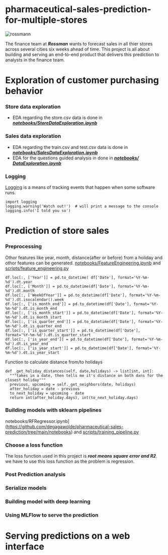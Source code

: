 # pharmaceutical-sales-prediction-for-multiple-stores
![rossmann](https://searchlogovector.com/wp-content/uploads/2020/04/rossmann-mein-drogeriemarkt-logo-vector.png)

The finance team at ***Rossman*** wants to forecast sales in all thier stores across several cities six weeks ahead of time. This project is all about building and serving an end-to-end product that delivers this prediction to analysts in the finance team.

# Exploration of customer purchasing behavior
### Store data exploration
- EDA regarding the store.csv data is done in [***notebooks/StoreDataExploration.ipynb***](https://github.com/degagawolde/pharmaceutical-sales-prediction/tree/main/notebooks)
### Sales data exploration
- EDA regarding the train.csv and test.csv data is done in [***notebooks/SalesDataExploration.ipynb***](https://github.com/degagawolde/pharmaceutical-sales-prediction/tree/main/notebooks)
- EDA for the questions guided analysis in done in [***notebooks/ DataExploration.ipynb***](https://github.com/degagawolde/pharmaceutical-sales-prediction/tree/main/notebooks)
### Logging
[Logging](https://docs.python.org/3/howto/logging.html) is a means of tracking events that happen when some software runs.
```
import logging
logging.warning('Watch out!')  # will print a message to the console
logging.info('I told you so')
```
# Prediction of store sales
### Preprocessing
Othor features like year, month, distance(after or before) from a holiday and othor features can be generated. [notebooks/FeatureEngineering.ipynb](https://github.com/degagawolde/pharmaceutical-sales-prediction/tree/main/notebooks) and [scripts/feature_engineering.py](https://github.com/degagawolde/pharmaceutical-sales-prediction/tree/main/scripts)
```
df.loc[:, ['Year']] = pd.to_datetime( df['Date'], format='%Y-%m-%d').dt.year
df.loc[:, ['Month']] = pd.to_datetime(df['Date'], format='%Y-%m-%d').dt.month
df.loc[:, ['WeekOfYear']] = pd.to_datetime(df['Date'], format='%Y-%m-%d').dt.isocalendar().week
df.loc[:, ['is_month_end']] = pd.to_datetime(df['Date'], format='%Y-%m-%d').dt.is_month_end
df.loc[:, ['is_month_start']] = pd.to_datetime(df['Date'], format='%Y-%m-%d').dt.is_month_start
df.loc[:, ['is_quarter_end']] = pd.to_datetime(df['Date'], format='%Y-%m-%d').dt.is_quarter_end
df.loc[:, ['is_quarter_start']] = pd.to_datetime(df['Date'], format='%Y-%m-%d').dt.is_quarter_start
df.loc[:, ['is_year_end']] = pd.to_datetime(df['Date'], format='%Y-%m-%d').dt.is_year_end
df.loc[:, ['is_year_start']] = pd.to_datetime(df['Date'], format='%Y-%m-%d').dt.is_year_start     
```
Function to calculate distance from/to holidays
```
def _get_holiday_distances(self, date,holidays) -> list[int, int]:
  """takes in a date, then tells me it's distance on both dxns for the closest holiday"""
  previous, upcoming = self._get_neighbors(date, holidays)
  after_holiday = date - previous
  to_next_holiday = upcoming - date
  return int(after_holiday.days), int(to_next_holiday.days)
```
### Building models with sklearn pipelines
notebooks/RFRegressor.ipynb](https://github.com/degagawolde/pharmaceutical-sales-prediction/tree/main/notebooks) and [scripts/training_pipeline.py](https://github.com/degagawolde/pharmaceutical-sales-prediction/tree/main/scripts)
### Choose a loss function
The loss function used in this project is ***root means square error and R2***. we have to use this loss function as the problem is regression.
### Post Prediction analysis
### Serialize models
### Building model with deep learning 
### Using MLFlow to serve the prediction
# Serving predictions on a web interface
